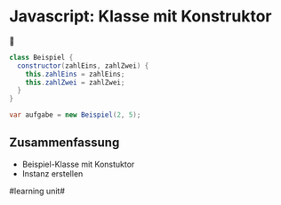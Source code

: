 # Javascript: Klasse mit Konstruktor
🚙

```java
class Beispiel {
  constructor(zahlEins, zahlZwei) {
    this.zahlEins = zahlEins;
    this.zahlZwei = zahlZwei;
  }
}

var aufgabe = new Beispiel(2, 5);
```

## Zusammenfassung
- Beispiel-Klasse mit Konstuktor
- Instanz erstellen

#learning unit#